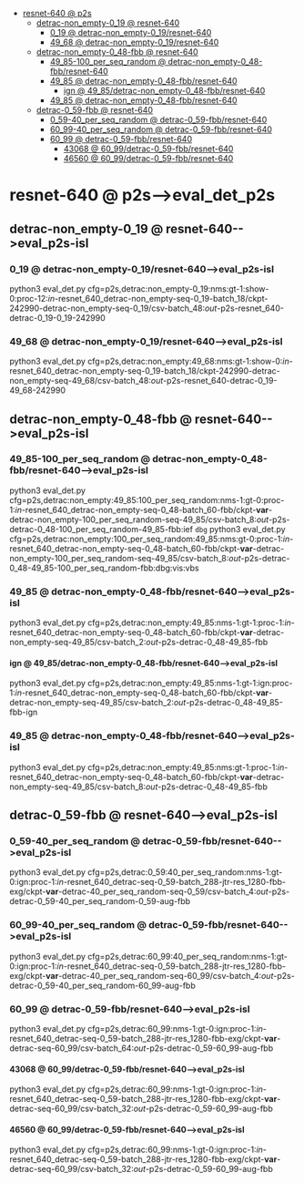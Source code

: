 <!-- MarkdownTOC -->

- [resnet-640       @ p2s](#resnet_640___p2_s_)
    - [detrac-non_empty-0_19       @ resnet-640](#detrac_non_empty_0_19___resnet_640_)
        - [0_19       @ detrac-non_empty-0_19/resnet-640](#0_19___detrac_non_empty_0_19_resnet_640_)
        - [49_68       @ detrac-non_empty-0_19/resnet-640](#49_68___detrac_non_empty_0_19_resnet_640_)
    - [detrac-non_empty-0_48-fbb       @ resnet-640](#detrac_non_empty_0_48_fbb___resnet_640_)
        - [49_85-100_per_seq_random       @ detrac-non_empty-0_48-fbb/resnet-640](#49_85_100_per_seq_random___detrac_non_empty_0_48_fbb_resnet_640_)
        - [49_85       @ detrac-non_empty-0_48-fbb/resnet-640](#49_85___detrac_non_empty_0_48_fbb_resnet_640_)
            - [ign       @ 49_85/detrac-non_empty-0_48-fbb/resnet-640](#ign___49_85_detrac_non_empty_0_48_fbb_resnet_640_)
        - [49_85       @ detrac-non_empty-0_48-fbb/resnet-640](#49_85___detrac_non_empty_0_48_fbb_resnet_640__1)
    - [detrac-0_59-fbb       @ resnet-640](#detrac_0_59_fbb___resnet_640_)
        - [0_59-40_per_seq_random       @ detrac-0_59-fbb/resnet-640](#0_59_40_per_seq_random___detrac_0_59_fbb_resnet_640_)
        - [60_99-40_per_seq_random       @ detrac-0_59-fbb/resnet-640](#60_99_40_per_seq_random___detrac_0_59_fbb_resnet_640_)
        - [60_99       @ detrac-0_59-fbb/resnet-640](#60_99___detrac_0_59_fbb_resnet_640_)
            - [43068       @ 60_99/detrac-0_59-fbb/resnet-640](#43068___60_99_detrac_0_59_fbb_resnet_640_)
            - [46560       @ 60_99/detrac-0_59-fbb/resnet-640](#46560___60_99_detrac_0_59_fbb_resnet_640_)

<!-- /MarkdownTOC -->
<a id="resnet_640___p2_s_"></a>
# resnet-640       @ p2s-->eval_det_p2s
<a id="detrac_non_empty_0_19___resnet_640_"></a>
## detrac-non_empty-0_19       @ resnet-640-->eval_p2s-isl
<a id="0_19___detrac_non_empty_0_19_resnet_640_"></a>
### 0_19       @ detrac-non_empty-0_19/resnet-640-->eval_p2s-isl
python3 eval_det.py cfg=p2s,detrac:non_empty-0_19:nms:gt-1:show-0:proc-12:_in_-resnet_640_detrac-non_empty-seq-0_19-batch_18/ckpt-242990-detrac-non_empty-seq-0_19/csv-batch_48:_out_-p2s-resnet_640-detrac-0_19-0_19-242990
<a id="49_68___detrac_non_empty_0_19_resnet_640_"></a>
### 49_68       @ detrac-non_empty-0_19/resnet-640-->eval_p2s-isl
python3 eval_det.py cfg=p2s,detrac:non_empty:49_68:nms:gt-1:show-0:_in_-resnet_640_detrac-non_empty-seq-0_19-batch_18/ckpt-242990-detrac-non_empty-seq-49_68/csv-batch_48:_out_-p2s-resnet_640-detrac-0_19-49_68-242990

<a id="detrac_non_empty_0_48_fbb___resnet_640_"></a>
## detrac-non_empty-0_48-fbb       @ resnet-640-->eval_p2s-isl
<a id="49_85_100_per_seq_random___detrac_non_empty_0_48_fbb_resnet_640_"></a>
### 49_85-100_per_seq_random       @ detrac-non_empty-0_48-fbb/resnet-640-->eval_p2s-isl
python3 eval_det.py cfg=p2s,detrac:non_empty:49_85:100_per_seq_random:nms-1:gt-0:proc-1:_in_-resnet_640_detrac-non_empty-seq-0_48-batch_60-fbb/ckpt-__var__-detrac-non_empty-100_per_seq_random-seq-49_85/csv-batch_8:_out_-p2s-detrac-0_48-100_per_seq_random-49_85-fbb:ief
`dbg`
python3 eval_det.py cfg=p2s,detrac:non_empty:100_per_seq_random:49_85:nms:gt-0:proc-1:_in_-resnet_640_detrac-non_empty-seq-0_48-batch_60-fbb/ckpt-__var__-detrac-non_empty-100_per_seq_random-seq-49_85/csv-batch_8:_out_-p2s-detrac-0_48-49_85-100_per_seq_random-fbb:dbg:vis:vbs
<a id="49_85___detrac_non_empty_0_48_fbb_resnet_640_"></a>
### 49_85       @ detrac-non_empty-0_48-fbb/resnet-640-->eval_p2s-isl
python3 eval_det.py cfg=p2s,detrac:non_empty:49_85:nms-1:gt-1:proc-1:_in_-resnet_640_detrac-non_empty-seq-0_48-batch_60-fbb/ckpt-__var__-detrac-non_empty-seq-49_85/csv-batch_2:_out_-p2s-detrac-0_48-49_85-fbb
<a id="ign___49_85_detrac_non_empty_0_48_fbb_resnet_640_"></a>
#### ign       @ 49_85/detrac-non_empty-0_48-fbb/resnet-640-->eval_p2s-isl
python3 eval_det.py cfg=p2s,detrac:non_empty:49_85:nms-1:gt-1:ign:proc-1:_in_-resnet_640_detrac-non_empty-seq-0_48-batch_60-fbb/ckpt-__var__-detrac-non_empty-seq-49_85/csv-batch_2:_out_-p2s-detrac-0_48-49_85-fbb-ign
<a id="49_85___detrac_non_empty_0_48_fbb_resnet_640__1"></a>
### 49_85       @ detrac-non_empty-0_48-fbb/resnet-640-->eval_p2s-isl
python3 eval_det.py cfg=p2s,detrac:non_empty:49_85:nms:gt-1:proc-1:_in_-resnet_640_detrac-non_empty-seq-0_48-batch_60-fbb/ckpt-__var__-detrac-non_empty-seq-49_85/csv-batch_8:_out_-p2s-detrac-0_48-49_85-fbb


<a id="detrac_0_59_fbb___resnet_640_"></a>
## detrac-0_59-fbb       @ resnet-640-->eval_p2s-isl
<a id="0_59_40_per_seq_random___detrac_0_59_fbb_resnet_640_"></a>
### 0_59-40_per_seq_random       @ detrac-0_59-fbb/resnet-640-->eval_p2s-isl
python3 eval_det.py cfg=p2s,detrac:0_59:40_per_seq_random:nms-1:gt-0:ign:proc-1:_in_-resnet_640_detrac-seq-0_59-batch_288-jtr-res_1280-fbb-exg/ckpt-__var__-detrac-40_per_seq_random-seq-0_59/csv-batch_4:_out_-p2s-detrac-0_59-40_per_seq_random-0_59-aug-fbb
<a id="60_99_40_per_seq_random___detrac_0_59_fbb_resnet_640_"></a>
### 60_99-40_per_seq_random       @ detrac-0_59-fbb/resnet-640-->eval_p2s-isl
python3 eval_det.py cfg=p2s,detrac:60_99:40_per_seq_random:nms-1:gt-0:ign:proc-1:_in_-resnet_640_detrac-seq-0_59-batch_288-jtr-res_1280-fbb-exg/ckpt-__var__-detrac-40_per_seq_random-seq-60_99/csv-batch_4:_out_-p2s-detrac-0_59-40_per_seq_random-60_99-aug-fbb
<a id="60_99___detrac_0_59_fbb_resnet_640_"></a>
### 60_99       @ detrac-0_59-fbb/resnet-640-->eval_p2s-isl
python3 eval_det.py cfg=p2s,detrac:60_99:nms-1:gt-0:ign:proc-1:_in_-resnet_640_detrac-seq-0_59-batch_288-jtr-res_1280-fbb-exg/ckpt-__var__-detrac-seq-60_99/csv-batch_64:_out_-p2s-detrac-0_59-60_99-aug-fbb
<a id="43068___60_99_detrac_0_59_fbb_resnet_640_"></a>
#### 43068       @ 60_99/detrac-0_59-fbb/resnet-640-->eval_p2s-isl
python3 eval_det.py cfg=p2s,detrac:60_99:nms-1:gt-0:ign:proc-1:_in_-resnet_640_detrac-seq-0_59-batch_288-jtr-res_1280-fbb-exg/ckpt-__var__-detrac-seq-60_99/csv-batch_32:_out_-p2s-detrac-0_59-60_99-aug-fbb
<a id="46560___60_99_detrac_0_59_fbb_resnet_640_"></a>
#### 46560       @ 60_99/detrac-0_59-fbb/resnet-640-->eval_p2s-isl
python3 eval_det.py cfg=p2s,detrac:60_99:nms-1:gt-0:ign:proc-1:_in_-resnet_640_detrac-seq-0_59-batch_288-jtr-res_1280-fbb-exg/ckpt-__var__-detrac-seq-60_99/csv-batch_32:_out_-p2s-detrac-0_59-60_99-aug-fbb

